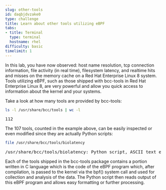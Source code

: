 ```yaml
---
slug: other-tools
id: daqbjdvzake0
type: challenge
title: Learn about other tools utilizing eBPF
tabs:
- title: Terminal
  type: terminal
  hostname: rhel
difficulty: basic
timelimit: 1
---
```

In this lab, you have now observed: host name resolution, tcp connection information, file activity (in real time), filesystem latency, and realtime hits and misses on the memory cache on a Red Hat Enterprise Linux 8 system. Tools utilizing eBPF, such as those shipped with bcc-tools in Red Hat Enterprise Linux 8, are very powerful and allow you quick access to information about the kernel and your systems.

Take a look at how many tools are provided by bcc-tools:

```bash
ls -l /usr/share/bcc/tools | wc -l
```

<pre class="file">
112
</pre>

The 107 tools, counted in the example above, can be easily inspected or even modified since they are actually Python scripts:

```bash
file /usr/share/bcc/tools/biolatency
```

<pre class="file">
/usr/share/bcc/tools/biolatency: Python script, ASCII text executable
</pre>

Each of the tools shipped in the bcc-tools package contains a portion written in C language which is the code of the eBPF program which, after compilation, is passed to the kernel via the bpf() system call and used for collection and analysis of the data. The Python script then reads output of this eBPF program and allows easy formatting or further processing.
